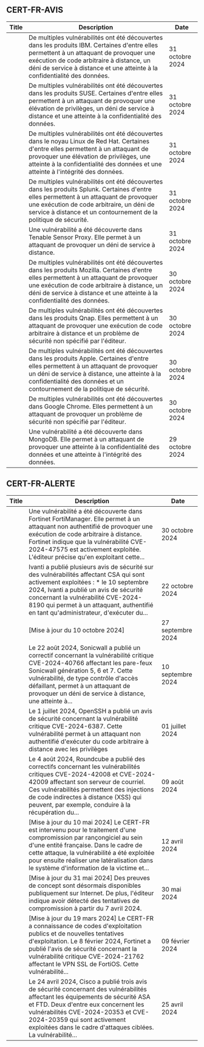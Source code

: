 
## CERT-FR-AVIS
|Title|Description|Date|
|---|---|---|
| [](https://www.cert.ssi.gouv.fr/avis/CERTFR-2024-AVI-0939/) | De multiples vulnérabilités ont été découvertes dans les produits IBM. Certaines d'entre elles permettent à un attaquant de provoquer une exécution de code arbitraire à distance, un déni de service à distance et une atteinte à la confidentialité des données. | 31 octobre 2024 |
| [](https://www.cert.ssi.gouv.fr/avis/CERTFR-2024-AVI-0938/) | De multiples vulnérabilités ont été découvertes dans les produits SUSE. Certaines d'entre elles permettent à un attaquant de provoquer une élévation de privilèges, un déni de service à distance et une atteinte à la confidentialité des données. | 31 octobre 2024 |
| [](https://www.cert.ssi.gouv.fr/avis/CERTFR-2024-AVI-0937/) | De multiples vulnérabilités ont été découvertes dans le noyau Linux de Red Hat. Certaines d'entre elles permettent à un attaquant de provoquer une élévation de privilèges, une atteinte à la confidentialité des données et une atteinte à l'intégrité des données. | 31 octobre 2024 |
| [](https://www.cert.ssi.gouv.fr/avis/CERTFR-2024-AVI-0936/) | De multiples vulnérabilités ont été découvertes dans les produits Splunk. Certaines d'entre elles permettent à un attaquant de provoquer une exécution de code arbitraire, un déni de service à distance et un contournement de la politique de sécurité. | 31 octobre 2024 |
| [](https://www.cert.ssi.gouv.fr/avis/CERTFR-2024-AVI-0935/) | Une vulnérabilité a été découverte dans Tenable Sensor Proxy. Elle permet à un attaquant de provoquer un déni de service à distance. | 31 octobre 2024 |
| [](https://www.cert.ssi.gouv.fr/avis/CERTFR-2024-AVI-0934/) | De multiples vulnérabilités ont été découvertes dans les produits Mozilla. Certaines d'entre elles permettent à un attaquant de provoquer une exécution de code arbitraire à distance, un déni de service à distance et une atteinte à la confidentialité des données. | 30 octobre 2024 |
| [](https://www.cert.ssi.gouv.fr/avis/CERTFR-2024-AVI-0933/) | De multiples vulnérabilités ont été découvertes dans les produits Qnap. Elles permettent à un attaquant de provoquer une exécution de code arbitraire à distance et un problème de sécurité non spécifié par l'éditeur. | 30 octobre 2024 |
| [](https://www.cert.ssi.gouv.fr/avis/CERTFR-2024-AVI-0932/) | De multiples vulnérabilités ont été découvertes dans les produits Apple. Certaines d'entre elles permettent à un attaquant de provoquer un déni de service à distance, une atteinte à la confidentialité des données et un contournement de la politique de sécurité. | 30 octobre 2024 |
| [](https://www.cert.ssi.gouv.fr/avis/CERTFR-2024-AVI-0931/) | De multiples vulnérabilités ont été découvertes dans Google Chrome. Elles permettent à un attaquant de provoquer un problème de sécurité non spécifié par l'éditeur. | 30 octobre 2024 |
| [](https://www.cert.ssi.gouv.fr/avis/CERTFR-2024-AVI-0930/) | Une vulnérabilité a été découverte dans MongoDB. Elle permet à un attaquant de provoquer une atteinte à la confidentialité des données et une atteinte à l'intégrité des données. | 29 octobre 2024 |
## CERT-FR-ALERTE
|Title|Description|Date|
|---|---|---|
| [](https://www.cert.ssi.gouv.fr/alerte/CERTFR-2024-ALE-014/) | Une vulnérabilité a été découverte dans Fortinet FortiManager. Elle permet à un attaquant non authentifié de provoquer une exécution de code arbitraire à distance. Fortinet indique que la vulnérabilité CVE-2024-47575 est activement exploitée. L'éditeur précise qu'en exploitant cette... | 30 octobre 2024 |
| [](https://www.cert.ssi.gouv.fr/alerte/CERTFR-2024-ALE-013/) | Ivanti a publié plusieurs avis de sécurité sur des vulnérabilités affectant CSA qui sont activement exploitées : * le 10 septembre 2024, Ivanti a publié un avis de sécurité concernant la vulnérabilité CVE-2024-8190 qui permet à un attaquant, authentifié en tant qu'administrateur, d'exécuter du... | 22 octobre 2024 |
| [](https://www.cert.ssi.gouv.fr/alerte/CERTFR-2024-ALE-012/) | [Mise à jour du 10 octobre 2024] | 27 septembre 2024 |
| [](https://www.cert.ssi.gouv.fr/alerte/CERTFR-2024-ALE-011/) | Le 22 août 2024, Sonicwall a publié un correctif concernant la vulnérabilité critique CVE-2024-40766 affectant les pare-feux Sonicwall génération 5, 6 et 7. Cette vulnérabilité, de type contrôle d'accès défaillant, permet à un attaquant de provoquer un déni de service à distance, une atteinte à... | 10 septembre 2024 |
| [](https://www.cert.ssi.gouv.fr/alerte/CERTFR-2024-ALE-009/) | Le 1 juillet 2024, OpenSSH a publié un avis de sécurité concernant la vulnérabilité critique CVE-2024-6387. Cette vulnérabilité permet à un attaquant non authentifié d'exécuter du code arbitraire à distance avec les privilèges  | 01 juillet 2024 |
| [](https://www.cert.ssi.gouv.fr/alerte/CERTFR-2024-ALE-010/) | Le 4 août 2024, Roundcube a publié des correctifs concernant les vulnérabilités critiques CVE-2024-42008 et CVE-2024-42009 affectant son serveur de courriel. Ces vulnérabilités permettent des injections de code indirectes à distance (XSS) qui peuvent, par exemple, conduire à la récupération du... | 09 août 2024 |
| [](https://www.cert.ssi.gouv.fr/alerte/CERTFR-2024-ALE-006/) | [Mise à jour du 10 mai 2024] Le CERT-FR est intervenu pour le traitement d'une compromission par rançongiciel au sein d'une entité française. Dans le cadre de cette attaque, la vulnérabilité a été exploitée pour ensuite réaliser une latéralisation dans le système d'information de la victime et... | 12 avril 2024 |
| [](https://www.cert.ssi.gouv.fr/alerte/CERTFR-2024-ALE-008/) | [Mise à jour du 31 mai 2024] Des preuves de concept sont désormais disponibles publiquement sur Internet. De plus, l'éditeur indique avoir détecté des tentatives de compromission à partir du 7 avril 2024.  | 30 mai 2024 |
| [](https://www.cert.ssi.gouv.fr/alerte/CERTFR-2024-ALE-004/) | [Mise à jour du 19 mars 2024] Le CERT-FR a connaissance de codes d'exploitation publics et de nouvelles tentatives d'exploitation. Le 8 février 2024, Fortinet a publié l'avis de sécurité concernant la vulnérabilité critique CVE-2024-21762 affectant le VPN SSL de FortiOS. Cette vulnérabilité... | 09 février 2024 |
| [](https://www.cert.ssi.gouv.fr/alerte/CERTFR-2024-ALE-007/) | Le 24 avril 2024, Cisco a publié trois avis de sécurité concernant des vulnérabilités affectant les équipements de sécurité ASA et FTD. Deux d'entre eux concernent les vulnérabilités CVE-2024-20353 et CVE-2024-20359 qui sont activement exploitées dans le cadre d'attaques ciblées. La vulnérabilité... | 25 avril 2024 |
